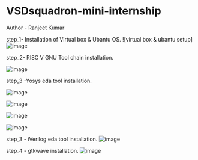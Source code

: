 # VSDsquadron-mini-internship
Author - Ranjeet Kumar 

step_1- Installation of Virtual box & Ubantu OS.
![virtual box & ubantu setup]![image](https://github.com/ranjeet8989/VSDsquadron-mini-internship/assets/84927691/edd8eb74-4106-434f-ba3f-50b55e316f85)

step_2- RISC V GNU Tool chain installation.

![image](https://github.com/ranjeet8989/VSDsquadron-mini-internship/assets/84927691/6090e56a-352e-4876-87fa-1ac1ea0f46bd)

step_3 -Yosys eda tool installation.

![image](https://github.com/ranjeet8989/VSDsquadron-mini-internship/assets/84927691/fa91433c-1ac5-4826-94a4-711ee60725c6)

![image](https://github.com/ranjeet8989/VSDsquadron-mini-internship/assets/84927691/23b6aac7-f08a-4ab1-b252-b61324c4c96e)

![image](https://github.com/ranjeet8989/VSDsquadron-mini-internship/assets/84927691/e7bb075e-9122-408c-8442-e3cb0bff0e87)

![image](https://github.com/ranjeet8989/VSDsquadron-mini-internship/assets/84927691/c7f6baf3-7183-4c49-987d-6965bb494960)

step_3 - iVerilog eda tool installation.
![image](https://github.com/ranjeet8989/VSDsquadron-mini-internship/assets/84927691/54b034bd-a9ee-4d8b-9d1d-3fbb0356f3f8)

step_4 - gtkwave installation.
![image](https://github.com/ranjeet8989/VSDsquadron-mini-internship/assets/84927691/54f9d7e4-b369-4945-a997-2e42cb5466c7)








